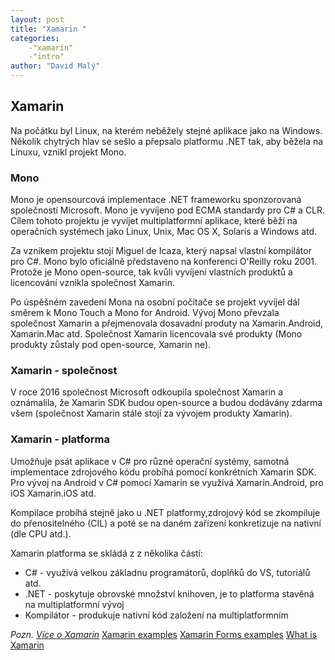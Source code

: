 ```yaml
---
layout: post
title: "Xamarin "
categories:
    -"xamarin"
    -"intro"
author: "David Malý"
--- 
```



## Xamarin


Na počátku byl Linux, na kterém neběžely stejné aplikace jako na Windows. Několik chytrých hlav se sešlo a přepsalo platformu .NET tak, aby běžela na Linuxu, vznikl projekt Mono.<br>


### Mono


Mono je opensourcová implementace .NET frameworku sponzorovaná společností Microsoft. Mono je vyvíjeno pod ECMA standardy pro C# a CLR. Cílem tohoto projektu je vyvíjet multiplatformní aplikace, které běží na operačních systémech jako Linux, Unix, Mac OS X, Solaris a Windows atd.<br>



Za vznikem projektu stojí Miguel de Icaza, který napsal vlastní kompilátor pro C#. Mono bylo oficiálně představeno na konferenci O'Reilly roku 2001. Protože je Mono open-source, tak kvůli vyvíjení vlastních produktů a licencování vznikla společnost Xamarin.<br>



Po úspěšném zavedení Mona na osobní počítače se projekt vyvíjel dál směrem k Mono Touch a Mono for Android. Vývoj Mono převzala společnost Xamarin a přejmenovala dosavadní produty na Xamarin.Android, Xamarin.Mac atd. Společnost Xamarin licencovala své produkty (Mono produkty zůstaly pod open-source, Xamarin ne).<br>


### Xamarin - společnost


V roce 2016 společnost Microsoft odkoupila společnost Xamarin a oznámalila, že Xamarin SDK budou open-source a budou dodávány zdarma všem (společnost Xamarin stále stojí za vývojem produkty Xamarin).<br>


### Xamarin - platforma


Umožňuje psát aplikace v C# pro různé operační systémy, samotná implementace zdrojového kódu probíhá pomocí konkrétních Xamarin SDK. Pro vývoj na Android v C# pomocí Xamarin se využívá Xamarin.Android, pro iOS Xamarin.iOS atd.<br>



Kompilace probíhá stejně jako u .NET platformy,zdrojový kód se zkompiluje do přenositelného (CIL) a poté se na daném zařízení konkretizuje na nativní (dle CPU atd.).<br>



Xamarin platforma se skládá z z několika částí:<br>


- C# - využívá velkou základnu programátorů, doplňků do VS, tutoriálů atd.
- .NET - poskytuje obrovské množství knihoven, je to platforma stavěná na multiplatformní vývoj
- Kompilátor - produkuje nativní kód založení na multiplatformním

*Pozn. [Více o Xamarin](https://developer.xamarin.com/guides/cross-platform/application_fundamentals/building_cross_platform_applications/part_1_-_understanding_the_xamarin_mobile_platform/)*
[Xamarin examples](https://developer.xamarin.com/samples-all/)
[Xamarin  Forms examples](https://developer.xamarin.com/samples/xamarin-forms/all/)
[What is Xamarin](https://channel9.msdn.com/Events/Connect/2017/B109)